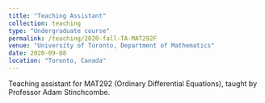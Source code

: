 ```yaml
---
title: "Teaching Assistant"
collection: teaching
type: "Undergraduate course"
permalink: /teaching/2020-fall-TA-MAT292F
venue: "University of Toronto, Department of Mathematics"
date: 2020-09-08
location: "Toronto, Canada"
---
```


Teaching assistant for MAT292 (Ordinary Differential Equations), taught by Professor Adam Stinchcombe.
